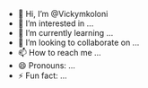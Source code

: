 - 👋 Hi, I’m @Vickymkoloni
- 👀 I’m interested in ...
- 🌱 I’m currently learning ...
- 💞️ I’m looking to collaborate on ...
- 📫 How to reach me ...
- 😄 Pronouns: ...
- ⚡ Fun fact: ...

<!---
Vickymkoloni/Vickymkoloni is a ✨ special ✨ repository because its `README.md` (this file) appears on your GitHub profile.
You can click the Preview link to take a look at your changes.
--->
